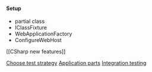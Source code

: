 #### Setup
- partial class
- IClassFixture
- WebApplicationFactory
- ConfigureWebHost

[[CSharp new features]]

[Choose test strategy](https://learn.microsoft.com/en-us/ef/core/testing/choosing-a-testing-strategy)
[Application parts](https://blog.martincostello.com/integration-testing-antiforgery-with-application-parts/)
[Integration testing](https://learn.microsoft.com/en-us/aspnet/core/test/integration-tests)
